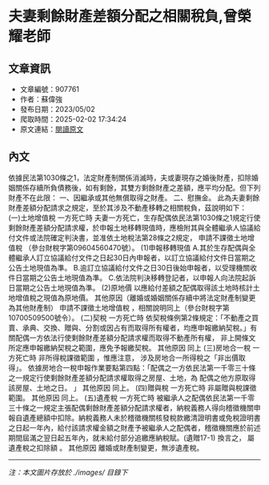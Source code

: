 # 夫妻剩餘財產差額分配之相關稅負,曾榮耀老師

## 文章資訊
- 文章編號：907761
- 作者：蘇偉強
- 發布日期：2023/05/02
- 爬取時間：2025-02-02 17:34:24
- 原文連結：[閱讀原文](https://real-estate.get.com.tw/Columns/detail.aspx?no=907761)

## 內文
依據民法第1030條之1，法定財產制關係消滅時，夫或妻現存之婚後財產，扣除婚姻關係存續所負債務後，如有剩餘，其雙方剩餘財產之差額，應平均分配。但下列財產不在此限：
一、因繼承或其他無償取得之財產。
二、慰撫金。
此為夫妻剩餘財產差額分配請求之規定，至於其涉及不動產移轉之相關稅負，茲說明如下：
(一)土地增值稅
一方死亡時
夫妻一方死亡，生存配偶依民法第1030條之1規定行使剩餘財產差額分配請求權，於申報土地移轉現值時，應檢附其與全體繼承人協議給付文件或法院確定判決書，並准依土地稅法第28條之2規定，
申請不課徵土地增值稅
（參台財稅字第09604560470號）。
(1)申報移轉現值
A.其於生存配偶與全體繼承人訂立協議給付文件之日起30日內申報者，以訂立協議給付文件日當期之公告土地現值為準。
B.逾訂立協議給付文件之日30日後始申報者，以受理機關收件日當期之公告土地現值為準。
C.依法院判決移轉登記者，以申報人向法院起訴日當期之公告土地現值為準。
(2)原地價
以應給付差額之配偶取得該土地時核計土地增值稅之現值為原地價。
其他原因（離婚或婚姻關係存續中將法定財產制變更為其他財產制）
申請不課徵土地增值稅
，相關說明同上（參台財稅字第10700509500號令）。
(二)契稅
一方死亡時
依契稅條例第2條規定：「不動產之買賣、承典、交換、贈與、分割或因占有而取得所有權者，均應申報繳納契稅。」有關配偶一方依法行使剩餘財產差額分配請求權而取得不動產所有權，
非上開條文所定應申報繳納契稅之範圍，應免予報繳契稅。
其他原因
同上
(三)房地合一稅
一方死亡時
非所得稅課徵範圍
，惟應注意，
涉及房地合一所得稅之「非出價取得」。
依據房地合一稅申報作業要點第四點：「配偶之一方依民法第一千零三十條之一規定行使剩餘財產差額分配請求權取得之房屋、土地，為
配偶之他方原取得該房屋、土地之日。
」
其他原因
同上。
(四)贈與稅
一方死亡時
非屬贈與稅課徵範圍。
其他原因
同上。
(五)遺產稅
一方死亡時
被繼承人之配偶依民法第一千零三十條之一規定主張配偶剩餘財產差額分配請求權者，納稅義務人得向稽徵機關申報自遺產總額中扣除。納稅義務人未於稽徵機關核發稅款繳清證明書或免稅證明書之日起一年內，給付該請求權金額之財產予被繼承人之配偶者，稽徵機關應於前述期間屆滿之翌日起五年內，就未給付部分追繳應納稅賦。(遺贈17-1)
換言之，
屬遺產稅之扣除額
。
其他原因
離婚或財產制變更，無涉遺產稅。

---
*注：本文圖片存放於 ./images/ 目錄下*
